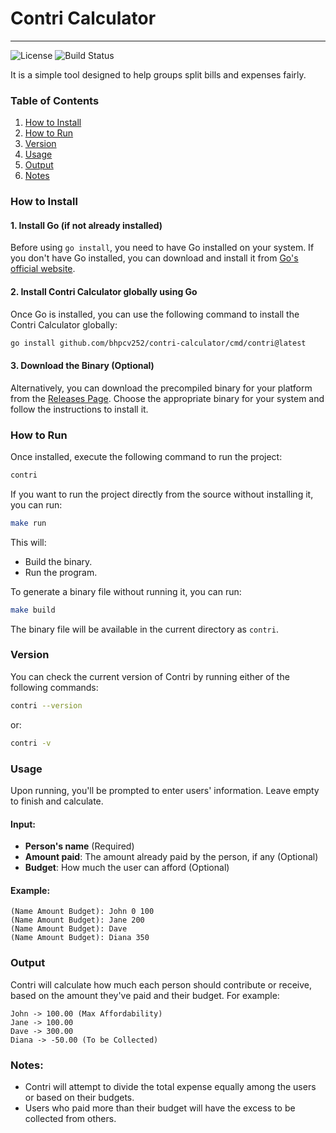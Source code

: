 # Contri Calculator

---

![License](https://img.shields.io/badge/license-GPL%20v3-blue.svg) ![Build Status](https://github.com/bhpcv252/contri-calculator/workflows/Build%20and%20Tests/badge.svg)

It is a simple tool designed to help groups split bills and expenses fairly.

### Table of Contents

1. [How to Install](#how-to-install)
2. [How to Run](#how-to-run)
3. [Version](#version)
4. [Usage](#usage)
5. [Output](#output)
6. [Notes](#notes)

### How to Install

#### 1. **Install Go** (if not already installed)

Before using `go install`, you need to have Go installed on your system. If you don't have Go installed, you can download and install it from [Go's official website](https://golang.org/dl/).

#### 2. **Install Contri Calculator** globally using Go

Once Go is installed, you can use the following command to install the Contri Calculator globally:

```bash
go install github.com/bhpcv252/contri-calculator/cmd/contri@latest
```

#### 3. **Download the Binary (Optional)**

Alternatively, you can download the precompiled binary for your platform from the [Releases Page](https://github.com/bhpcv252/contri-calculator/releases). Choose the appropriate binary for your system and follow the instructions to install it.

### How to Run

Once installed, execute the following command to run the project:

```bash
contri
```

If you want to run the project directly from the source without installing it, you can run:

```bash
make run
```

This will:

- Build the binary.
- Run the program.

To generate a binary file without running it, you can run:

```bash
make build
```

The binary file will be available in the current directory as `contri`.

### Version

You can check the current version of Contri by running either of the following commands:

```bash
contri --version
```

or:

```bash
contri -v
```

### Usage

Upon running, you'll be prompted to enter users' information. Leave empty to finish and calculate.

#### Input:

- **Person's name** (Required)
- **Amount paid**: The amount already paid by the person, if any (Optional)
- **Budget**: How much the user can afford (Optional)

#### Example:

```
(Name Amount Budget): John 0 100
(Name Amount Budget): Jane 200
(Name Amount Budget): Dave
(Name Amount Budget): Diana 350
```

### Output

Contri will calculate how much each person should contribute or receive, based on the amount they've paid and their budget. For example:

```
John -> 100.00 (Max Affordability)
Jane -> 100.00
Dave -> 300.00
Diana -> -50.00 (To be Collected)
```

### Notes:

- Contri will attempt to divide the total expense equally among the users or based on their budgets.
- Users who paid more than their budget will have the excess to be collected from others.
